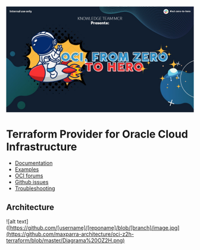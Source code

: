 ![Banner](https://github.com/maxparra-architecture/oci-z2h-terraform/blob/master/Banner.jpg)


Terraform Provider for Oracle Cloud Infrastructure
==================

- [Documentation](https://www.terraform.io/docs/providers/oci/index.html)
- [Examples](https://github.com/oracle/terraform-provider-oci/tree/master/examples)
- [OCI forums](https://cloudcustomerconnect.oracle.com/resources/9c8fa8f96f/summary)
- [Github issues](https://github.com/oracle/terraform-provider-oci/issues)
- [Troubleshooting](https://www.terraform.io/docs/providers/oci/guides/troubleshooting.html)


Architecture
------------
![alt text]([https://github.com/[username]/[reponame]/blob/[branch]/image.jpg](https://github.com/maxparra-architecture/oci-z2h-terraform/blob/master/Diagrama%20OZ2H.png)
